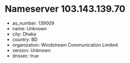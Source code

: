 # Nameserver 103.143.139.70

* as_number: 139009
* name: Unknown
* city: Dhaka
* country: BD
* organization: Windstream Communication Limited
* version: Unknown
* dnssec: true

